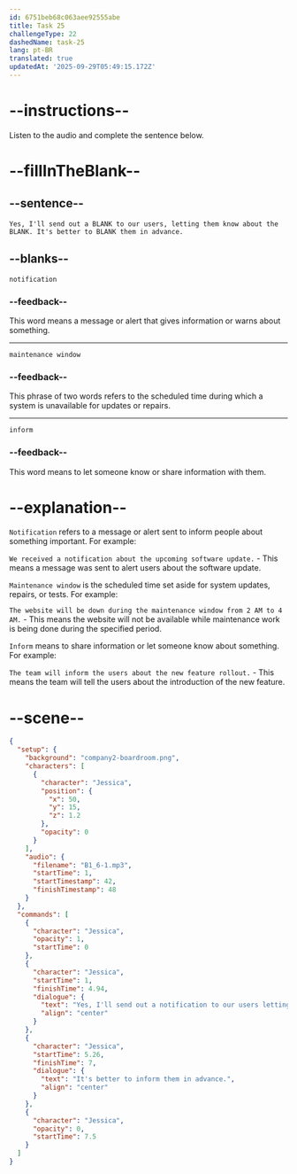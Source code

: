 ```yaml
---
id: 6751beb68c063aee92555abe
title: Task 25
challengeType: 22
dashedName: task-25
lang: pt-BR
translated: true
updatedAt: '2025-09-29T05:49:15.172Z'
---
```


<!-- (Audio) Jessica: Yes, I'll send out a notification to our users, letting them know about the maintenance window. It's better to inform them in advance. -->

# --instructions--

Listen to the audio and complete the sentence below.

# --fillInTheBlank--

## --sentence--

`Yes, I'll send out a BLANK to our users, letting them know about the BLANK. It's better to BLANK them in advance.`

## --blanks--

`notification`

### --feedback--

This word means a message or alert that gives information or warns about something.

---

`maintenance window`

### --feedback--

This phrase of two words refers to the scheduled time during which a system is unavailable for updates or repairs.

---

`inform`

### --feedback--

This word means to let someone know or share information with them.

# --explanation--

`Notification` refers to a message or alert sent to inform people about something important. For example:  

`We received a notification about the upcoming software update.` - This means a message was sent to alert users about the software update.

`Maintenance window` is the scheduled time set aside for system updates, repairs, or tests. For example:  

`The website will be down during the maintenance window from 2 AM to 4 AM.` - This means the website will not be available while maintenance work is being done during the specified period.

`Inform` means to share information or let someone know about something. For example:  

`The team will inform the users about the new feature rollout.` - This means the team will tell the users about the introduction of the new feature.

# --scene--

```json
{
  "setup": {
    "background": "company2-boardroom.png",
    "characters": [
      {
        "character": "Jessica",
        "position": {
          "x": 50,
          "y": 15,
          "z": 1.2
        },
        "opacity": 0
      }
    ],
    "audio": {
      "filename": "B1_6-1.mp3",
      "startTime": 1,
      "startTimestamp": 42,
      "finishTimestamp": 48
    }
  },
  "commands": [
    {
      "character": "Jessica",
      "opacity": 1,
      "startTime": 0
    },
    {
      "character": "Jessica",
      "startTime": 1,
      "finishTime": 4.94,
      "dialogue": {
        "text": "Yes, I'll send out a notification to our users letting them know about the maintenance window.",
        "align": "center"
      }
    },
    {
      "character": "Jessica",
      "startTime": 5.26,
      "finishTime": 7,
      "dialogue": {
        "text": "It's better to inform them in advance.",
        "align": "center"
      }
    },
    {
      "character": "Jessica",
      "opacity": 0,
      "startTime": 7.5
    }
  ]
}
```
